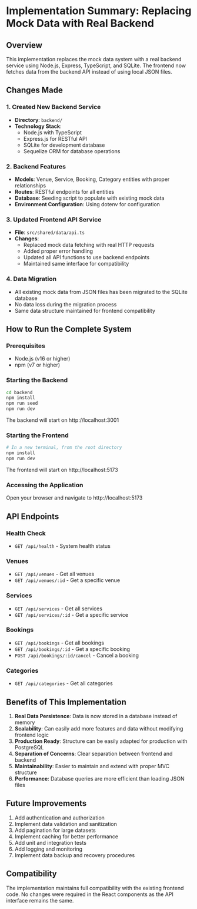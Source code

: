 # Implementation Summary: Replacing Mock Data with Real Backend

## Overview

This implementation replaces the mock data system with a real backend service using Node.js, Express, TypeScript, and SQLite. The frontend now fetches data from the backend API instead of using local JSON files.

## Changes Made

### 1. Created New Backend Service

- **Directory**: `backend/`
- **Technology Stack**:
  - Node.js with TypeScript
  - Express.js for RESTful API
  - SQLite for development database
  - Sequelize ORM for database operations

### 2. Backend Features

- **Models**: Venue, Service, Booking, Category entities with proper relationships
- **Routes**: RESTful endpoints for all entities
- **Database**: Seeding script to populate with existing mock data
- **Environment Configuration**: Using dotenv for configuration

### 3. Updated Frontend API Service

- **File**: `src/shared/data/api.ts`
- **Changes**:
  - Replaced mock data fetching with real HTTP requests
  - Added proper error handling
  - Updated all API functions to use backend endpoints
  - Maintained same interface for compatibility

### 4. Data Migration

- All existing mock data from JSON files has been migrated to the SQLite database
- No data loss during the migration process
- Same data structure maintained for frontend compatibility

## How to Run the Complete System

### Prerequisites

- Node.js (v16 or higher)
- npm (v7 or higher)

### Starting the Backend

```bash
cd backend
npm install
npm run seed
npm run dev
```

The backend will start on http://localhost:3001

### Starting the Frontend

```bash
# In a new terminal, from the root directory
npm install
npm run dev
```

The frontend will start on http://localhost:5173

### Accessing the Application

Open your browser and navigate to http://localhost:5173

## API Endpoints

### Health Check
- `GET /api/health` - System health status

### Venues
- `GET /api/venues` - Get all venues
- `GET /api/venues/:id` - Get a specific venue

### Services
- `GET /api/services` - Get all services
- `GET /api/services/:id` - Get a specific service

### Bookings
- `GET /api/bookings` - Get all bookings
- `GET /api/bookings/:id` - Get a specific booking
- `POST /api/bookings/:id/cancel` - Cancel a booking

### Categories
- `GET /api/categories` - Get all categories

## Benefits of This Implementation

1. **Real Data Persistence**: Data is now stored in a database instead of memory
2. **Scalability**: Can easily add more features and data without modifying frontend logic
3. **Production Ready**: Structure can be easily adapted for production with PostgreSQL
4. **Separation of Concerns**: Clear separation between frontend and backend
5. **Maintainability**: Easier to maintain and extend with proper MVC structure
6. **Performance**: Database queries are more efficient than loading JSON files

## Future Improvements

1. Add authentication and authorization
2. Implement data validation and sanitization
3. Add pagination for large datasets
4. Implement caching for better performance
5. Add unit and integration tests
6. Add logging and monitoring
7. Implement data backup and recovery procedures

## Compatibility

The implementation maintains full compatibility with the existing frontend code. No changes were required in the React components as the API interface remains the same.